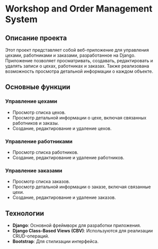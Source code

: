 # Workshop and Order Management System

## Описание проекта

Этот проект представляет собой веб-приложение для управления цехами, работниками и заказами, разработанное на Django. Приложение позволяет просматривать, создавать, редактировать и удалять записи о цехах, работниках и заказах. Также реализована возможность просмотра детальной информации о каждом объекте.

## Основные функции

### Управление цехами
- Просмотр списка цехов.
- Просмотр детальной информации о цехе, включая связанных работников и заказы.
- Создание, редактирование и удаление цехов.

### Управление работниками
- Просмотр списка работников.
- Создание, редактирование и удаление работников.

### Управление заказами
- Просмотр списка заказов.
- Просмотр детальной информации о заказе, включая связанные цехи.
- Создание, редактирование и удаление заказов.

## Технологии

- **Django**: Основной фреймворк для разработки приложения.
- **Django Class-Based Views (CBV)**: Используются для реализации CRUD-операций.
- **Bootstrap**: Для стилизации интерфейса.
